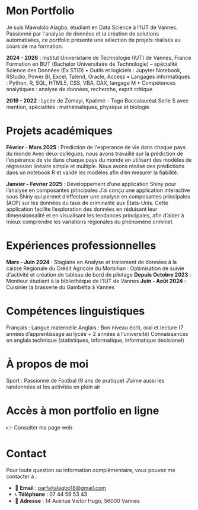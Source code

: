 # Mon Portfolio

Je suis Mawulolo Alagbo, étudiant en Data Science à l'IUT de Vannes. Passionné par l'analyse de données et la création de solutions automatisées, ce portfolio présente une sélection de projets réalisés au cours de ma formation.

**2024 - 2026** : Institut Universitaire de Technologie (IUT) de Vannes, France
Formation en BUT (Bachelor Universitaire de Technologie) – spécialité Science des Données (Ex STID)
•	Outils et logiciels : Jupyter Notebook, RStudio, Power BI, Excel, Talend, Oracle, Access
•	Langages informatiques : Python, R, SQL, HTML5, CSS, VBA, DAX, langage M
•	Compétences analytiques : analyse de données, recherche, esprit critique

**2019 - 2022** : Lycée de Zomayi, Kpalimé – Togo
Baccalauréat Serie S avec mention, spécialités : mathématiques, physique et biologie

# Projets académiques
**Février - Mars 2025** : Prediction de l'esperance de vie dans chaque pays du monde
Avec deux collègues, nous avons travaillé sur la prédiction de l'espérance de vie dans chaque pays du monde en utilisant des modèles de régression linéaire simple et multiple. Nous avons réalisé des prédictions dans un notebook R et validé les modèles afin d’en mesurer la fiabilité.

**Janvier - Fevrier 2025** : Développement d’une application Shiny pour l’analyse en composantes principales
J’ai conçu une application interactive sous Shiny qui permet d’effectuer une analyse en composantes principales (ACP) sur les données du taux de criminalité aux États-Unis. Cette application facilite l’exploration des données en réduisant leur dimensionnalité et en visualisant les tendances principales, afin d’aider à mieux comprendre les variations régionales du phénomène criminel.

# Expériences professionnelles

**Mars - Juin 2024** : Stagiaire en Analyse et traitement de données à la caisse Régionale du Crédit Agricole du Morbihan : Optimisation de suivie d'activité et création de tableau de bord de pilotage
**Depuis Octobre 2023** : Moniteur étudiant à la bibliothèque de l'IUT de Vannes
**Juin - Août 2024** : Cuisinier la brasserie du Gambétta à Vannes

# Compétences linguistiques
Français : Langue maternelle
Anglais : Bon niveau écrit, oral et lecture (7 années d’apprentissage au lycée + 2 années à l’université) Connaissances en anglais technique (statistiques, informatique, informatique decisionel)

# À propos de moi
Sport : Passionné de Footbal (9 ans de pratique)
J’aime aussi les randonnées et les activités en plein air

# Accès à mon portfolio en ligne

👉 Consulter ma page web

# Contact
Pour toute question ou information complémentaire, vous pouvez me contacter à :
- 📧 **Email** : [parfaitalagbo18@gmail.com](mailto:parfaitalagbo18@gmail.com)
- 📞 **Téléphone** : 07 44 59 53 43
- 📍 **Adresse** : 14 Avenue Victor Hugo, 56000 Vannes

